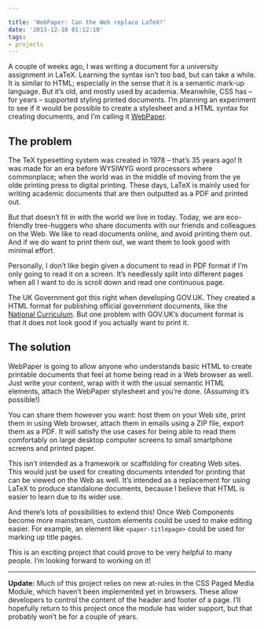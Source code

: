 ```yaml
---

title: 'WebPaper: Can the Web replace LaTeX?'
date: '2013-12-18 01:12:10'
tags:
- projects
---
```


A couple of weeks ago, I was writing a document for a university assignment in LaTeX. Learning the syntax isn’t too bad, but can take a while. It is similar to HTML; especially in the sense that it is a semantic mark-up language. But it’s old, and mostly used by academia. Meanwhile, CSS has – for years – supported styling printed documents. I’m planning an experiment to see if it would be possible to create a stylesheet and a HTML syntax for creating documents, and I’m calling it [WebPaper](https://github.com/JoshTumath/web-paper).


## The problem

The TeX typesetting system was created in 1978 – that’s 35 years ago! It was made for an era before WYSIWYG word processors where commonplace; when the world was in the middle of moving from the ye olde printing press to digital printing. These days, LaTeX is mainly used for writing academic documents that are then outputted as a PDF and printed out.

But that doesn’t fit in with the world we live in today. Today, we are eco-friendly tree-huggers who share documents with our friends and colleagues on the Web. We like to read documents online, and avoid printing them out. And if we do want to print them out, we want them to look good with minimal effort.

Personally, I don’t like begin given a document to read in PDF format if I’m only going to read it on a screen. It’s needlessly split into different pages when all I want to do is scroll down and read one continuous page.

The UK Government got this right when developing GOV.UK. They created a HTML format for publishing official government documents, like the [National Curriculum](https://www.gov.uk/government/publications/national-curriculum-in-england-computing-programmes-of-study/national-curriculum-in-england-computing-programmes-of-study). But one problem with GOV.UK’s document format is that it does not look good if you actually want to print it.


## The solution

WebPaper is going to allow anyone who understands basic HTML to create printable documents that feel at home being read in a Web browser as well. Just write your content, wrap with it with the usual semantic HTML elements, attach the WebPaper stylesheet and you’re done. (Assuming it’s possible!)

You can share them however you want: host them on your Web site, print them in using Web browser, attach them in emails using a ZIP file, export them as a PDF. It will satisfy the use cases for being able to read them comfortably on large desktop computer screens to small smartphone screens and printed paper.

This isn’t intended as a framework or scaffolding for creating Web sites. This would just be used for creating documents intended for printing that can be viewed on the Web as well. It’s intended as a replacement for using LaTeX to produce standalone documents, because I believe that HTML is easier to learn due to its wider use.

And there’s lots of possibilities to extend this! Once Web Components become more mainstream, custom elements could be used to make editing easier. For example, an element like `<paper-titlepage>` could be used for marking up title pages.

This is an exciting project that could prove to be very helpful to many people. I’m looking forward to working on it!

- - - - - -

**Update:** Much of this project relies on new at-rules in the CSS Paged Media Module, which haven’t been implemented yet in browsers. These allow developers to control the content of the header and footer of a page. I’ll hopefully return to this project once the module has wider support, but that probably won’t be for a couple of years.
